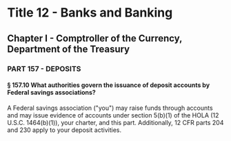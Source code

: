 
# Title 12 - Banks and Banking
## Chapter I - Comptroller of the Currency, Department of the Treasury
### PART 157 - DEPOSITS
#### § 157.10 What authorities govern the issuance of deposit accounts by Federal savings associations?

A Federal savings association ("you") may raise funds through accounts and may issue evidence of accounts under section 5(b)(1) of the HOLA (12 U.S.C. 1464(b)(1)), your charter, and this part. Additionally, 12 CFR parts 204 and 230 apply to your deposit activities.
